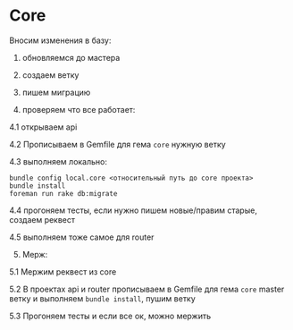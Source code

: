 Core
====

Вносим изменения в базу:

1. обновляемся до мастера

2. создаем ветку

3. пишем миграцию

4. проверяем что все работает:

  4.1 открываем api

  4.2 Прописываем в Gemfile для гема `core` нужную ветку

  4.3 выполняем локально: 
  ```
  bundle config local.core <относительный путь до core проекта>
  bundle install
  foreman run rake db:migrate
  ```

  4.4 прогоняем тесты, если нужно пишем новые/правим старые, создаем реквест

  4.5 выполняем тоже самое для router

5. Мерж:

  5.1 Мержим реквест из core

  5.2 В проектах api и router прописываем в Gemfile для гема `core` master ветку и выполняем `bundle install`, пушим ветку

  5.3 Прогоняем тесты и если все ок, можно мержить
  
